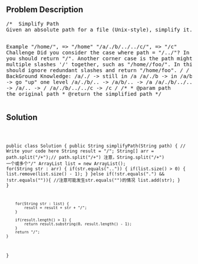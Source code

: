<!--
<style>
  body { font-family: Arial, sans-serif; }
  .container { max-width: 100%; margin: auto; padding: 20px; }
  .comment-block { background-color: #f9f9f9; padding: 10px; border-left: 5px solid #ccc; max-width: 50%; margin: auto;}
  .code-block { background-color: #f4f4f4; padding: 10px; border: 1px solid #ddd; }
</style>
-->

<div class='container'>
<h2>Problem Description</h2>
<div class='comment-block'>
<pre>
/*  Simplify Path
Given an absolute path for a file (Unix-style), simplify it.

Example
"/home/", => "/home"
"/a/./b/../../c/", => "/c"
Challenge 
Did you consider the case where path = "/../"?
In this case, you should return "/".
Another corner case is the path might contain multiple slashes '/' together, such as "/home//foo/".
In this case, you should ignore redundant slashes and return "/home/foo".
*/
/* BackGround Knowledge:
/a/./ -> still in /a
/a/./b -> in /a/b
.. -> go "up" one level
/a/./b/.. -> /a/b/.. -> /a
/a/./b/../.. -> /a/.. -> /
/a/./b/../../c -> /c
*/
    /**
     * @param path the original path
     * @return the simplified path
     */
</pre>
</div>

<h2>Solution</h2>
<div class='code-block'>
<pre><code class='language-java'>


public class Solution {
    public String simplifyPath(String path) {
        // Write your code here
        String result = "/";
        String[] arr = path.split("/+");// path.split("/+") 注意，String.split("/+") 一个或多个"/"
        ArrayList<String> list = new ArrayList<String>();
        for(String str : arr) {
            if(str.equals("..")) {
                if(list.size() > 0) {
                    list.remove(list.size() - 1);
                }
            }else if(!str.equals(".") && !str.equals("")){ //注意可能发生str.equals("")的情况
                list.add(str);
            }
        }
        
        for(String str : list) {
            result = result + str + "/";
        }
        
        if(result.length() > 1) {
            return result.substring(0, result.length() - 1);
        }
        return "/";
    }
}</code></pre>
</div>
</div>
